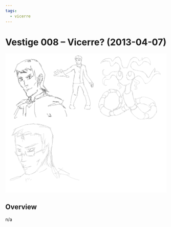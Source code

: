 ```yaml
---
tags:
  - vicerre
---
```


# Vestige 008 – Vicerre? (2013-04-07)

<img src="assets/2013-04-07_oldimage-008.png">

## Overview

n/a
